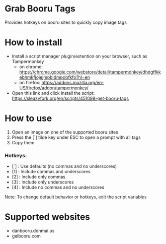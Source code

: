 # Grab Booru Tags
Provides hotkeys on booru sites to quickly copy image tags

# How to install
* Install a script manager plugin/extention on your browser, such as Tampermonkey
    * on chrome: https://chrome.google.com/webstore/detail/tampermonkey/dhdgffkkebhmkfjojejmpbldmpobfkfo?hl=en
    * on firefox: https://addons.mozilla.org/en-US/firefox/addon/tampermonkey/
* Open this link and click install the script: https://sleazyfork.org/en/scripts/451098-get-booru-tags

# How to use
1. Open an image on one of the supported booru sites
2. Press the [`] tilde key under ESC to open a prompt with all tags
3. Copy them

### Hotkeys:
* [`] : Use defaults (no commas and no underscores)
* [1] : Include commas and underscores
* [2] : Include only commas
* [3] : Include only underscores
* [4] : Include no commas and no underscores


Note: To change default behavior or hotkeys, edit the script variables

# Supported websites
* danbooru.donmai.us
* gelbooru.com

